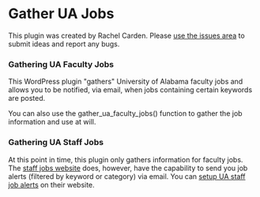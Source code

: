 # Gather UA Jobs

This plugin was created by Rachel Carden. Please [use the issues area](https://github.com/bamawebtide/gather-ua-jobs/issues) to submit ideas and report any bugs.

### Gathering UA Faculty Jobs
This WordPress plugin "gathers" University of Alabama faculty jobs and allows you to be notified, via email, when jobs containing certain keywords are posted.

You can also use the gather_ua_faculty_jobs() function to gather the job information and use at will.

### Gathering UA Staff Jobs
At this point in time, this plugin only gathers information for faculty jobs. The [staff jobs website](http://staffjobs.ua.edu/jobAlert.html) does, however, have the capability to send you job alerts (filtered by keyword or category) via email. You can [setup UA staff job alerts](http://staffjobs.ua.edu/jobAlert.html) on their website.


